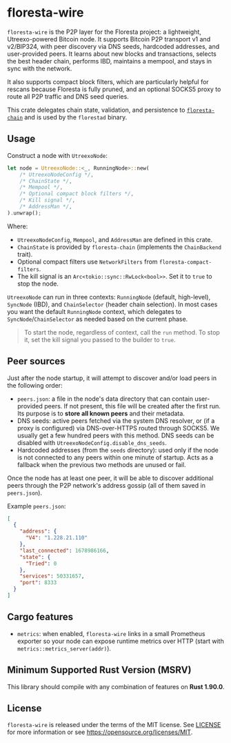 # floresta-wire

`floresta-wire` is the P2P layer for the Floresta project: a lightweight, Utreexo-powered Bitcoin node. It supports Bitcoin P2P transport v1 and v2/BIP324, with peer discovery via DNS seeds, hardcoded addresses, and user-provided peers. It learns about new blocks and transactions, selects the best header chain, performs IBD, maintains a mempool, and stays in sync with the network.

It also supports compact block filters, which are particularly helpful for rescans because Floresta is fully pruned, and an optional SOCKS5 proxy to route all P2P traffic and DNS seed queries.

This crate delegates chain state, validation, and persistence to [`floresta-chain`](https://github.com/vinteumorg/Floresta/tree/master/crates/floresta-chain) and is used by the `florestad` binary.

## Usage

Construct a node with `UtreexoNode`:

```rust
let node = UtreexoNode::<_, RunningNode>::new(
    /* UtreexoNodeConfig */,
    /* ChainState */,
    /* Mempool */,
    /* Optional compact block filters */,
    /* Kill signal */,
    /* AddressMan */,
).unwrap();
```

Where:

- `UtreexoNodeConfig`, `Mempool`, and `AddressMan` are defined in this crate.
- `ChainState` is provided by `floresta-chain` (implements the `ChainBackend` trait).
- Optional compact filters use `NetworkFilters` from `floresta-compact-filters`.
- The kill signal is an `Arc<tokio::sync::RwLock<bool>>`. Set it to `true` to stop the node.

`UtreexoNode` can run in three contexts: `RunningNode` (default, high-level), `SyncNode` (IBD), and `ChainSelector` (header chain selection). In most cases you want the default `RunningNode` context, which delegates to `SyncNode`/`ChainSelector` as needed based on the current phase.

> To start the node, regardless of context, call the `run` method. To stop it, set the kill signal you passed to the builder to `true`.

## Peer sources

Just after the node startup, it will attempt to discover and/or load peers in the following order:

- `peers.json`: a file in the node's data directory that can contain user-provided peers. If not present, this file will be created after the first run. Its purpose is to **store all known peers** and their metadata.
- DNS seeds: active peers fetched via the system DNS resolver, or (if a proxy is configured) via DNS-over-HTTPS routed through SOCKS5. We usually get a few hundred peers with this method. DNS seeds can be disabled with `UtreexoNodeConfig.disable_dns_seeds`.
- Hardcoded addresses (from the `seeds` directory): used only if the node is not connected to any peers within one minute of startup. Acts as a fallback when the previous two methods are unused or fail.

Once the node has at least one peer, it will be able to discover additional peers through the P2P network's address gossip (all of them saved in `peers.json`).

Example `peers.json`:

```json
[
  {
    "address": {
      "V4": "1.228.21.110"
    },
    "last_connected": 1678986166,
    "state": {
      "Tried": 0
    },
    "services": 50331657,
    "port": 8333
  }
]
```

## Cargo features

- `metrics`: when enabled, `floresta-wire` links in a small Prometheus exporter so your node can expose runtime metrics over HTTP (start with `metrics::metrics_server(addr)`).

## Minimum Supported Rust Version (MSRV)

This library should compile with any combination of features on **Rust 1.90.0**.

## License

`floresta-wire` is released under the terms of the MIT license. See [LICENSE](https://github.com/vinteumorg/Floresta/blob/master/LICENSE) for more information or see https://opensource.org/licenses/MIT.
